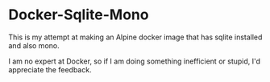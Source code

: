# Docker-Sqlite-Mono
This is my attempt at making an Alpine docker image that has sqlite installed and also mono.

I am no expert at Docker, so if I am doing something inefficient or stupid, I'd appreciate the feedback.
